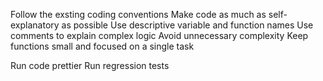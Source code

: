 Follow the exsting coding conventions
Make code as much as self-explanatory as possible
Use descriptive variable and function names
Use comments to explain complex logic
Avoid unnecessary complexity
Keep functions small and focused on a single task

Run code prettier
Run regression tests
